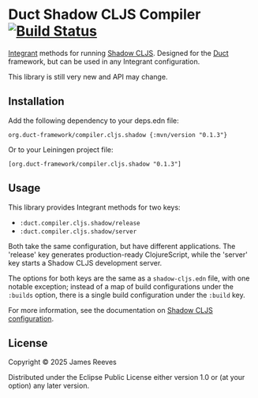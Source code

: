# Duct Shadow CLJS Compiler [![Build Status](https://github.com/duct-framework/compiler.cljs.shadow/actions/workflows/test.yml/badge.svg)](https://github.com/duct-framework/compiler.cljs.shadow/actions/workflows/test.yml)

[Integrant][] methods for running [Shadow CLJS][]. Designed for
the [Duct][] framework, but can be used in any Integrant configuration.

This library is still very new and API may change.

[duct]: https://github.com/duct-framework/duct
[integrant]: https://github.com/weavejester/integrant
[shadow cljs]: https://github.com/thheller/shadow-cljs

## Installation

Add the following dependency to your deps.edn file:

    org.duct-framework/compiler.cljs.shadow {:mvn/version "0.1.3"}

Or to your Leiningen project file:

    [org.duct-framework/compiler.cljs.shadow "0.1.3"]

## Usage

This library provides Integrant methods for two keys:

- `:duct.compiler.cljs.shadow/release`
- `:duct.compiler.cljs.shadow/server`

Both take the same configuration, but have different applications. The
'release' key generates production-ready ClojureScript, while the
'server' key starts a Shadow CLJS development server.

The options for both keys are the same as a `shadow-cljs.edn` file, with
one notable exception; instead of a map of build configurations under
the `:builds` option, there is a single build configuration under the
`:build` key.

For more information, see the documentation on [Shadow CLJS
configuration][config].

[config]: https://shadow-cljs.github.io/docs/UsersGuide.html#config

## License

Copyright © 2025 James Reeves

Distributed under the Eclipse Public License either version 1.0 or (at
your option) any later version.
